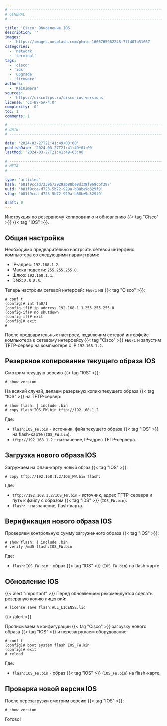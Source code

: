 ```yaml
---
# -------------------------------------------------------------------------------------------------------------------- #
# GENERAL
# -------------------------------------------------------------------------------------------------------------------- #

title: 'Cisco: Обновление IOS'
description: ''
images:
  - 'https://images.unsplash.com/photo-1606765962248-7ff407b51667'
categories:
  - 'network'
  - 'terminal'
tags:
  - 'cisco'
  - 'ios'
  - 'upgrade'
  - 'firmware'
authors:
  - 'KaiKimera'
sources:
  - 'https://ciscotips.ru/cisco-ios-versions'
license: 'CC-BY-SA-4.0'
complexity: '0'
toc: 1
comments: 1

# -------------------------------------------------------------------------------------------------------------------- #
# DATE
# -------------------------------------------------------------------------------------------------------------------- #

date: '2024-03-27T21:41:49+03:00'
publishDate: '2024-03-27T21:41:49+03:00'
lastMod: '2024-03-27T21:41:49+03:00'

# -------------------------------------------------------------------------------------------------------------------- #
# META
# -------------------------------------------------------------------------------------------------------------------- #

type: 'articles'
hash: 'b81f9ccad7239b72929ab88be9d329f969cbf397'
uuid: 'b81f9cca-d723-5b72-929a-b88be9d329f9'
slug: 'b81f9cca-d723-5b72-929a-b88be9d329f9'

draft: 0
---
```


Инструкция по резервному копированию и обновлению {{< tag "Cisco" >}} {{< tag "IOS" >}}.

<!--more-->

## Общая настройка

Необходимо предварительно настроить сетевой интерфейс компьютера со следующими параметрами:
- IP-адрес: `192.168.1.2`.
- Маска подсети: `255.255.255.0`.
- Шлюз: `192.168.1.1`.
- DNS: `8.8.8.8`.

Теперь настроим сетевой интерфейс `FE0/1` на {{< tag "Cisco" >}}:

```
# conf t
(config)# int fa0/1
(config-if)# ip address 192.168.1.1 255.255.255.0
(config-if)# no shutdown
(config-if)# exit
(config)# exit
#
```

После предварительных настроек, подключим сетевой интерфейс компьютера к сетевому интерфейсу {{< tag "Cisco" >}} `FE0/1` и запустим TFTP-сервер на компьютере с IP `192.168.1.2`.

## Резервное копирование текущего образа IOS

Смотрим текущую версию {{< tag "IOS" >}}:

```
# show version
```

На всякий случай, делаем резервную копию текущего образа {{< tag "IOS" >}} на TFTP-сервер:

```
# show flash: | include .bin
# copy flash:IOS_FW.bin tftp://192.168.1.2
```

Где:
- `flash:IOS_FW.bin` - источник, файл текущего образа {{< tag "IOS" >}} на flash-карте (`IOS_FW.bin`).
- `tftp://192.168.1.2` - назначение, IP-адрес TFTP-сервера.

## Загрузка нового образа IOS

Загружаем на флэш-карту новый образ {{< tag "IOS" >}}:

```
# copy tftp://192.168.1.2/IOS_FW.bin flash:
```

Где:
 - `tftp://192.168.1.2/IOS_FW.bin` - источник, адрес TFTP-сервера и путь к файлу с образом {{< tag "IOS" >}} (`IOS_FW.bin`).
 - `flash:` - назначение, flash-карта.

## Верификация нового образа IOS

Проверяем контрольную сумму загруженного образа {{< tag "IOS" >}}:

```
# show flash: | include .bin
# verify /md5 flash:IOS_FW.bin
```

Где:
- `flash:IOS_FW.bin` - образ {{< tag "IOS" >}} (`IOS_FW.bin`) на flash-карте.

## Обновление IOS

{{< alert "important" >}}
Перед обновлением рекомендуется сделать резервную копию лицензий:

```
# license save flash:ALL_LICENSE.lic
```
{{< /alert >}}

Прописываем в конфигурации {{< tag "Cisco" >}} загрузку нового образа {{< tag "IOS" >}} и перезагружаем оборудование:

```
# conf t
(config)# boot system flash IOS_FW.bin
(config)# exit
# reload
```

Где:
- `flash:IOS_FW.bin` - образ {{< tag "IOS" >}} (`IOS_FW.bin`) на flash-карте.

## Проверка новой версии IOS

После перезагрузки смотрим версию {{< tag "IOS" >}}:

```
# show version
```

Готово!
